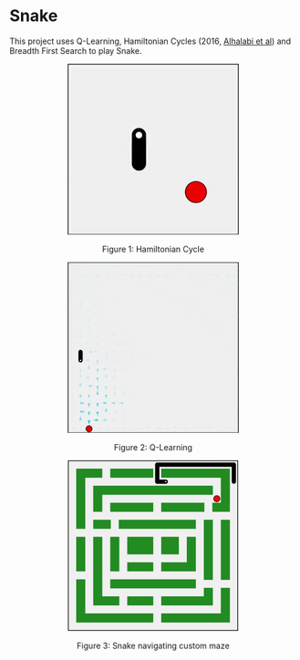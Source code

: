 # Snake
 
This project uses Q-Learning, Hamiltonian Cycles (2016, [Alhalabi et al](https://springerplus.springeropen.com/articles/10.1186/s40064-016-2746-8)) and Breadth First Search to play Snake.

<p align="center">
  <img src="readme/hamiltonian-cycle.gif" alt="hamiltonian cycle"/>
</p>
<p align="center">Figure 1: Hamiltonian Cycle</p>

<p align="center">
  <img src="readme/qlearning.gif" alt="Q-Learning"/>
</p>
<p align="center">Figure 2: Q-Learning</p>

<p align="center">
  <img src="readme/maze.png" alt="maze"/>
</p>
<p align="center">Figure 3: Snake navigating custom maze</p>
